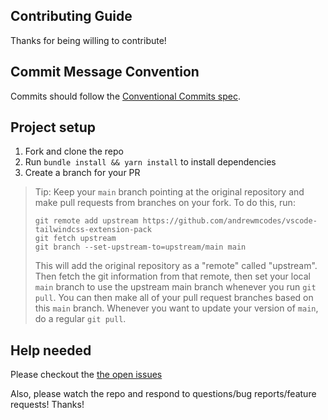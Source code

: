 ## Contributing Guide

Thanks for being willing to contribute!

## Commit Message Convention

Commits should follow the [Conventional Commits spec](https://conventionalcommits.org/).

## Project setup

1. Fork and clone the repo
2. Run `bundle install && yarn install` to install dependencies
3. Create a branch for your PR

> Tip: Keep your `main` branch pointing at the original repository and make
> pull requests from branches on your fork. To do this, run:
>
> ```
> git remote add upstream https://github.com/andrewmcodes/vscode-tailwindcss-extension-pack
> git fetch upstream
> git branch --set-upstream-to=upstream/main main
> ```
>
> This will add the original repository as a "remote" called "upstream". Then
> fetch the git information from that remote, then set your local `main`
> branch to use the upstream main branch whenever you run `git pull`. You
> can then make all of your pull request branches based on this `main` branch.
> Whenever you want to update your version of `main`, do a regular `git pull`.

## Help needed

Please checkout the [the open issues][issues]

Also, please watch the repo and respond to questions/bug reports/feature
requests! Thanks!

<!-- prettier-ignore-start -->
[issues]: https://github.com/andrewmcodes/vscode-tailwindcss-extension-pack/issues
<!-- prettier-ignore-end -->
